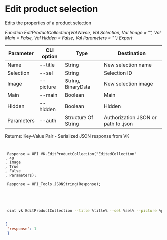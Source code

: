 ﻿---
sidebar_position: 4
---

# Edit product selection
 Edits the properties of a product selection


*Function EditProductCollection(Val Name, Val Selection, Val Image = "", Val Main = False, Val Hidden = False, Val Parameters = "") Export*

 | Parameter | CLI option | Type | Destination |
 |-|-|-|-|
 | Name | --title | String | New selection name |
 | Selection | --sel | String | Selection ID |
 | Image | --picture | String, BinaryData | New selection image |
 | Main | --main | Boolean | Main |
 | Hidden | --hidden | Boolean | Hidden |
 | Parameters | --auth | Structure Of String | Authorization JSON or path to .json |

 
 Returns: Key-Value Pair - Serialized JSON response from VK

```bsl title="Code example"
	
 
 Response = OPI_VK.EditProductCollection("EditedCollection"
, 40
, Image
, True
, False
, Parameters);
 
 Response = OPI_Tools.JSONString(Response);
 

	
```

```sh title="CLI command example"
 
 oint vk EditProductCollection --title %title% --sel %sel% --picture %picture% --main %main% --hidden %hidden% --auth %auth%

```


```json title="Result"

{
 "response": 1
 }

```

